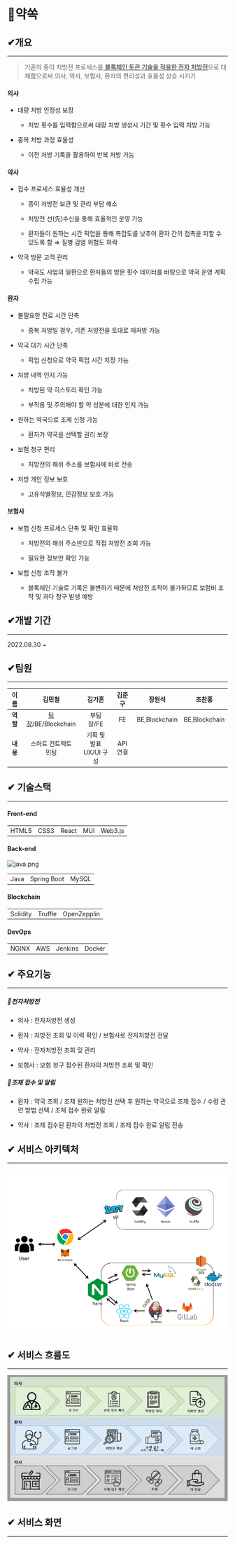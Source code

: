 # 💊약쏙

## 

## ✔개요

---

> 기존의 종이 처방전 프로세스를<u> **블록체인 토큰 기술을 적용한 전자 처방전**</u>으로 대체함으로써 의사, 약사, 보험사, 환자의 편리성과 효율성 상승 시키기



#### 의사

- 대량 처방 안정성 보장
  
  - 처방 횟수를 입력함으로써 대량 처방 생성시 기간 및 횟수 입력 처방 가능

- 중복 처방 과정 효율성
  
  - 이전 처방 기록을 활용하여 반복 처방 가능



#### 약사

- 접수 프로세스 효율성 개선
  
  - 종이 처방전 보관 및 관리 부담 해소
  
  - 처방전 선(先)수신을 통해 효율적인 운영 가능
  
  - 환자들이 원하는 시간 픽업을 통해 복잡도를 낮추어 환자 간의 접촉을 피할 수 있도록 함 ⇒ 질병 감염 위험도 하락

- 약국 방문 고객 관리
  
  - 약국도 사업의 일환으로 환자들의 방문 횟수 데이터를 바탕으로 약국 운영 계획 수립 가능



#### 환자

- 불필요한 진료 시간 단축
  
  - 중복 처방일 경우, 기존 처방전을 토대로 재처방 가능

- 약국 대기 시간 단축
  
  - 픽업 신청으로 약국 픽업 시간 지정 가능

- 처방 내역 인지 가능
  
  - 처방된 약 히스토리 확인 가능
  
  - 부작용 및 주의해야 할 약 성분에 대한 인지 가능

- 원하는 약국으로 조제 신청 가능
  
  - 환자가 약국을 선택할 권리 보장

- 보험 청구 편리
  
  - 처방전의 해쉬 주소를 보험사에 바로 전송

- 처방 개인 정보 보호
  
  - 고유식별정보, 민감정보 보호 가능



#### 보험사

- 보험 신청 프로세스 단축 및 확인 효율화
  
  - 처방전의 해쉬 주소만으로 직접 처방전 조회 가능
  
  - 필요한 정보만 확인 가능

- 보험 신청 조작 불가
  
  - 블록체인 기술로 기록은 불변하기 때문에 처방전 조작이 불가하므로 보험비 조작 및 과다 청구 발생 예방



## ✔개발 기간

---

2022.08.30 ~



## ✔팀원

---

| **이름** | **김민철**                 | **김가흔**              | **김준구**     | **장원석**       | **조찬홍**       |
|:------:|:-----------------------:|:--------------------:|:-----------:|:-------------:|:-------------:|
| **역할** | <u>팀장</u>/BE/Blockchain | 부팀장/FE               | FE          | BE,Blockchain | BE,Blockchain |
| **내용** | 스마트 컨트랙트 <br/>민팅        | 기획 및 발표<br/>UX/UI 구성 | API 연결<br/> |               |               |

## ✔ 기술스택

---

#### Front-end

|       |      |       |     |         |
|:-----:|:----:|:-----:|:---:|:-------:|
| HTML5 | CSS3 | React | MUI | Web3.js |

#### Back-end

![java.png](README.assets/79b0b9763472fe7fb0dc5e69af445511021c51f0.png)

|      |             |       |
|:----:|:-----------:|:-----:|
| Java | Spring Boot | MySQL |

#### Blockchain

|          |         |             |
|:--------:|:-------:|:-----------:|
| Solidity | Truffle | OpenZepplin |

#### DevOps

|       |     |         |        |
|:-----:|:---:|:-------:|:------:|
| NGINX | AWS | Jenkins | Docker |

## ✔ 주요기능

---

##### 📃전자처방전

- 의사 : 전자처방전 생성

- 환자 : 처방전 조회 및 이력 확인 / 보험사로 전자처방전 전달

- 약사 : 전자처방전 조회 및 관리

- 보험사 : 보험 청구 접수된 환자의 처방전 조회 및 확인

##### 🔔조제 접수 및 알림

- 환자 : 약국 조회 / 조제 원하는 처방전 선택 후 원하는 약국으로 조제 접수 / 수령 관련 방법 선택 / 조제 접수 완료 알림

- 약사 : 조제 접수된 환자의 처방전 조회 / 조제 접수 완료 알림 전송

## ✔ 서비스 아키텍처

---

![serviceArchitecture.png](README.assets/50e02fe3c3cc21e4b7fd19d3b5f6539e559b89d0.png)

## ✔ 서비스 흐름도

---

![sercvieFlow.png](README.assets/f34e0836042c25568758b02b93c76a1a01e25e2e.png)

## ✔ 서비스 화면

---
